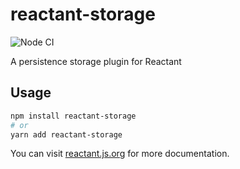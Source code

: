 # reactant-storage

![Node CI](https://github.com/unadlib/reactant/workflows/Node%20CI/badge.svg)

A persistence storage plugin for Reactant

## Usage

```sh
npm install reactant-storage
# or
yarn add reactant-storage
```

You can visit [reactant.js.org](https://reactant.js.org/) for more documentation.
